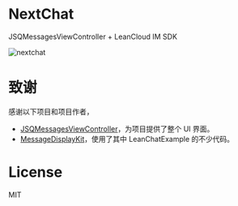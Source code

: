 # NextChat
JSQMessagesViewController + LeanCloud IM SDK
 
![nextchat](https://cloud.githubusercontent.com/assets/5022872/7467381/28e87c00-f32a-11e4-9afd-39360a8446ff.gif)

# 致谢  
感谢以下项目和项目作者，
* [JSQMessagesViewController](https://github.com/jessesquires/JSQMessagesViewController)，为项目提供了整个 UI 界面。
* [MessageDisplayKit](https://github.com/xhzengAIB/MessageDisplayKit)，使用了其中 LeanChatExample 的不少代码。

# License  
MIT
